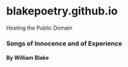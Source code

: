 # blakepoetry.github.io
Hosting the Public Domain
### Songs of Innocence and of Experience
#### By William Blake
